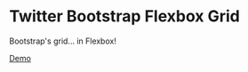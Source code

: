 # Twitter Bootstrap Flexbox Grid

Bootstrap's grid... in Flexbox!

[Demo](http://codepen.io/camskene/full/XmXyQE/)
